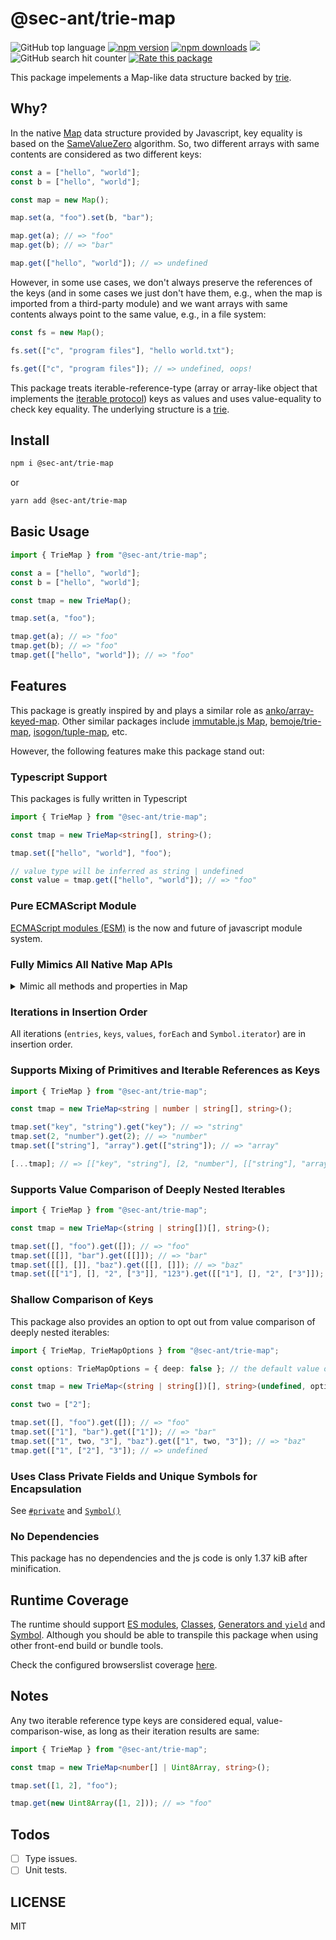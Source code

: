 # @sec-ant/trie-map

![GitHub top language](https://img.shields.io/github/languages/top/Sec-ant/trie-map) [![npm version](https://img.shields.io/npm/v/@sec-ant/trie-map)](https://www.npmjs.com/package/@sec-ant/trie-map) [![npm downloads](https://img.shields.io/npm/dm/@sec-ant/trie-map)](https://www.npmjs.com/package/@sec-ant/trie-map) [![](https://data.jsdelivr.com/v1/package/npm/@sec-ant/trie-map/badge?style=rounded)](https://www.jsdelivr.com/package/npm/@sec-ant/trie-map) ![GitHub search hit counter](https://img.shields.io/github/search/Sec-ant/trie-map/goto) [![Rate this package](https://badges.openbase.com/js/rating/@sec-ant/trie-map.svg?token=SBYugeYmOxDXIoCFLx5bHr1urYSXTjmWD51wO5PzyH0=)](https://openbase.com/js/@sec-ant/trie-map?utm_source=embedded&amp;utm_medium=badge&amp;utm_campaign=rate-badge)

This package impelements a Map-like data structure backed by [trie](https://en.wikipedia.org/wiki/Trie).

## Why?

In the native [Map](https://developer.mozilla.org/docs/Web/JavaScript/Reference/Global_Objects/Map) data structure provided by Javascript, key equality is based on the [SameValueZero](https://developer.mozilla.org/docs/Web/JavaScript/Equality_comparisons_and_sameness#same-value-zero_equality) algorithm. So, two different arrays with same contents are considered as two different keys:

```js
const a = ["hello", "world"];
const b = ["hello", "world"];

const map = new Map();

map.set(a, "foo").set(b, "bar");

map.get(a); // => "foo"
map.get(b); // => "bar"

map.get(["hello", "world"]); // => undefined
```

However, in some use cases, we don't always preserve the references of the keys (and in some cases we just don't have them, e.g., when the map is imported from a third-party module) and we want arrays with same contents always point to the same value, e.g., in a file system:

```js
const fs = new Map();

fs.set(["c", "program files"], "hello world.txt");

fs.get(["c", "program files"]); // => undefined, oops!
```

This package treats iterable-reference-type (array or array-like object that implements the [iterable protocol](https://developer.mozilla.org/en-US/docs/Web/JavaScript/Reference/Iteration_protocols#the_iterable_protocol)) keys as values and uses value-equality to check key equality. The underlying structure is a [trie](https://en.wikipedia.org/wiki/Trie).

## Install

```bash
npm i @sec-ant/trie-map
```

or

```bash
yarn add @sec-ant/trie-map
```

## Basic Usage

```js
import { TrieMap } from "@sec-ant/trie-map";

const a = ["hello", "world"];
const b = ["hello", "world"];

const tmap = new TrieMap();

tmap.set(a, "foo");

tmap.get(a); // => "foo"
tmap.get(b); // => "foo"
tmap.get(["hello", "world"]); // => "foo"
```

## Features

This package is greatly inspired by and plays a similar role as [anko/array-keyed-map](https://github.com/anko/array-keyed-map). Other similar packages include [immutable.js Map](https://immutable-js.com/docs/v3.8.2/Map/#:~:text=Map%27s%20keys%20can%20be,used%20as%20a%20key.), [bemoje/trie-map](https://github.com/bemoje/trie-map), [isogon/tuple-map](https://github.com/isogon/tuple-map), etc.

However, the following features make this package stand out:

### Typescript Support

This packages is fully written in Typescript

```ts
import { TrieMap } from "@sec-ant/trie-map";

const tmap = new TrieMap<string[], string>();

tmap.set(["hello", "world"], "foo");

// value type will be inferred as string | undefined
const value = tmap.get(["hello", "world"]); // => "foo"
```

### Pure ECMAScript Module

[ECMAScript modules (ESM)](https://developer.mozilla.org/docs/Web/JavaScript/Guide/Modules) is the now and future of javascript module system.

### Fully Mimics All Native Map APIs

<details>
  <summary>Mimic all methods and properties in <href src="https://developer.mozilla.org/docs/Web/JavaScript/Reference/Global_Objects/Map#instance_properties">Map</href></summary>

```ts
import { TrieMap } from "@sec-ant/trie-map";

// construct, use [key, value] entries to init a TrieMap instance
const tmap = new TrieMap<string[], string>([
  [["hello", "world"], "foo"],
  [["hello", "TrieMap"], "bar"],
]);

// set
tmap.set([], "empty"); // => tmap
tmap.set([""], "empty string"); // => tmap

// has
tmap.has(["hello", "world"]); // => true
tmap.has(["hello"]); // => false

// get
tmap.get([]); // => "empty"
tmap.get(["hello"]); // => undefined

// delete
tmap.delete([]); // => true
tmap.delete(["hello"]); // => false

// size
tmap.size; // => 3

// entries
[...tmap.entries()]; // => [[["hello", "world"], "foo"], [["hello", "TrieMap"], "bar"], [[""], "empty string"]]

// keys
[...tmap.keys()]; // => [["hello", "world"], ["hello", "TrieMap"], [""]]

// values
[...tmap.values()]; // => ["foo", "bar", "empty string"]

// forEach
tmap.forEach((value, key) => console.log([key[0], value])); // => [["hello", "foo"], ["hello", "bar"], ["", "empty string"]]

// Symbol.iterator
[...tmap]; // => same result as [...tmap.entries()]

// Symbol.toStringTag
tmap.toString(); // => [object TrieMap]

// clear
tmap.clear(); // => undefined, remove all key-value pairs
```

</details>

### Iterations in Insertion Order

All iterations (`entries`, `keys`, `values`, `forEach` and `Symbol.iterator`) are in insertion order.

### Supports Mixing of Primitives and Iterable References as Keys

```ts
import { TrieMap } from "@sec-ant/trie-map";

const tmap = new TrieMap<string | number | string[], string>();

tmap.set("key", "string").get("key"); // => "string"
tmap.set(2, "number").get(2); // => "number"
tmap.set(["string"], "array").get(["string"]); // => "array"

[...tmap]; // => [["key", "string"], [2, "number"], [["string"], "array"]]
```

### Supports Value Comparison of Deeply Nested Iterables

```ts
import { TrieMap } from "@sec-ant/trie-map";

const tmap = new TrieMap<(string | string[])[], string>();

tmap.set([], "foo").get([]); // => "foo"
tmap.set([[]], "bar").get([[]]); // => "bar"
tmap.set([[], []], "baz").get([[], []]); // => "baz"
tmap.set([["1"], [], "2", ["3"]], "123").get([["1"], [], "2", ["3"]]); // => "123"
```

### Shallow Comparison of Keys

This package also provides an option to opt out from value comparison of deeply nested iterables:

```ts
import { TrieMap, TrieMapOptions } from "@sec-ant/trie-map";

const options: TrieMapOptions = { deep: false }; // the default value of deep is true

const tmap = new TrieMap<(string | string[])[], string>(undefined, options);

const two = ["2"];

tmap.set([], "foo").get([]); // => "foo"
tmap.set(["1"], "bar").get(["1"]); // => "bar"
tmap.set(["1", two, "3"], "baz").get(["1", two, "3"]); // => "baz"
tmap.get(["1", ["2"], "3"]); // => undefined
```

### Uses Class Private Fields and Unique Symbols for Encapsulation

See [`#private`](https://developer.mozilla.org/docs/Web/JavaScript/Reference/Classes/Private_class_fields) and [`Symbol()`](https://developer.mozilla.org/docs/Web/JavaScript/Reference/Global_Objects/Symbol)

### No Dependencies

This package has no dependencies and the js code is only 1.37 kiB after minification.

## Runtime Coverage

The runtime should support [ES modules](https://caniuse.com/?search=es%20modules), [Classes](https://caniuse.com/?search=classes), [Generators and `yield`](https://caniuse.com/?search=yield) and [Symbol](https://caniuse.com/?search=symbol). Although you should be able to transpile this package when using other front-end build or bundle tools.

Check the configured browserslist coverage [here](https://browsersl.ist/#q=supports+es6-module+and+last+4+versions+and+not+dead%2C+Chrome+%3E%3D+74%2C+Edge+%3E%3D+79%2C+Safari+%3E%3D+14.1%2C+Firefox+%3E%3D+90%2C+Opera+%3E%3D+62%2C+ChromeAndroid+%3E%3D+107%2C+iOS+%3E%3D+15%2C+Samsung+%3E%3D+11.1%2C+node+%3E%3D+14).

## Notes

Any two iterable reference type keys are considered equal, value-comparison-wise, as long as their iteration results are same:

```ts
import { TrieMap } from "@sec-ant/trie-map";

const tmap = new TrieMap<number[] | Uint8Array, string>();

tmap.set([1, 2], "foo");

tmap.get(new Uint8Array([1, 2])); // => "foo"
```

## Todos

- [ ] Type issues.
- [ ] Unit tests.

## LICENSE

MIT
